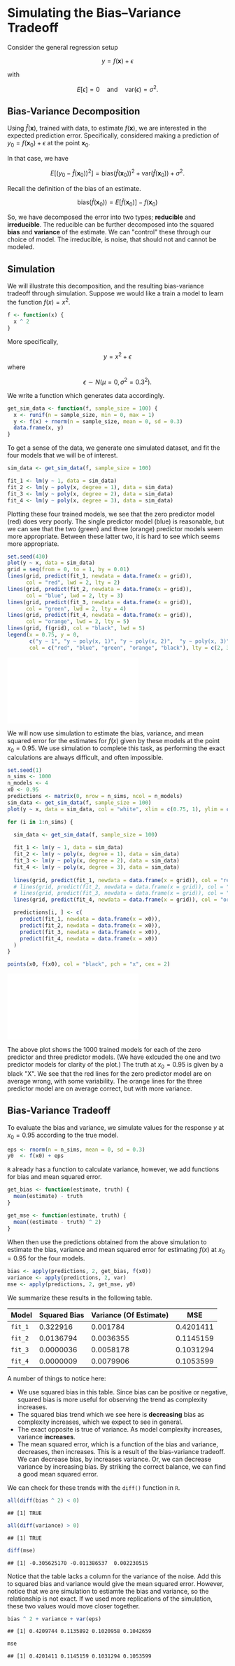 # Simulating the Bias–Variance Tradeoff

Consider the general regression setup 

$$
y = f(\mathbf x) + \epsilon
$$

with

$$
E[\epsilon] = 0 \quad \text{and} \quad \text{var}(\epsilon) = \sigma^2.
$$

## Bias-Variance Decomposition

Using $\hat{f}(\mathbf x)$, trained with data, to estimate $f(\mathbf x)$, we are interested in the expected prediction error. Specifically, considered making a prediction of $y_0 = f(\mathbf x_0) + \epsilon$ at the point $\mathbf x_0$.

In that case, we have

$$
E\left[\left(y_0 - \hat{f}(\mathbf x_0)\right)^2\right] = \text{bias}\left(\hat{f}(\mathbf x_0)\right)^2 + \text{var}\left(\hat{f}(\mathbf x_0)\right) + \sigma^2.
$$

Recall the definition of the bias of an estimate.

$$
\text{bias}\left(\hat{f}(\mathbf x_0)\right) = E\left[\hat{f}(\mathbf x_0)\right] - f(\mathbf x_0)
$$

So, we have decomposed the error into two types; **reducible** and **irreducible**. The reducible can be further decomposed into the squared **bias** and **variance** of the estimate. We can "control" these through our choice of model. The irreducible, is noise, that should not and cannot be modeled.

## Simulation

We will illustrate this decomposition, and the resulting bias-variance tradeoff through simulation. Suppose we would like a train a model to learn the function $f(x) = x^2$.


```r
f <- function(x) {
  x ^ 2
}
```

More specifically,

$$
y = x^2 + \epsilon
$$
where

$$
\epsilon \sim N(\mu = 0, \sigma^2 = 0.3^2).
$$

We write a function which generates data accordingly.


```r
get_sim_data <- function(f, sample_size = 100) {
  x <- runif(n = sample_size, min = 0, max = 1)
  y <- f(x) + rnorm(n = sample_size, mean = 0, sd = 0.3)
  data.frame(x, y)
}
```

To get a sense of the data, we generate one simulated dataset, and fit the four models that we will be of interest.


```r
sim_data <- get_sim_data(f, sample_size = 100)

fit_1 <- lm(y ~ 1, data = sim_data)
fit_2 <- lm(y ~ poly(x, degree = 1), data = sim_data)
fit_3 <- lm(y ~ poly(x, degree = 2), data = sim_data)
fit_4 <- lm(y ~ poly(x, degree = 3), data = sim_data)
```

Plotting these four trained models, we see that the zero predictor model (red) does very poorly. The single predictor model (blue) is reasonable, but we can see that the two (green) and three (orange) predictor models seem more appropriate. Between these latter two, it is hard to see which seems more appropriate.


```r
set.seed(430)
plot(y ~ x, data = sim_data)
grid = seq(from = 0, to = 1, by = 0.01)
lines(grid, predict(fit_1, newdata = data.frame(x = grid)), 
      col = "red", lwd = 2, lty = 2)
lines(grid, predict(fit_2, newdata = data.frame(x = grid)), 
      col = "blue", lwd = 2, lty = 3)
lines(grid, predict(fit_3, newdata = data.frame(x = grid)), 
      col = "green", lwd = 2, lty = 4)
lines(grid, predict(fit_4, newdata = data.frame(x = grid)), 
      col = "orange", lwd = 2, lty = 5)
lines(grid, f(grid), col = "black", lwd = 5)
legend(x = 0.75, y = 0, 
       c("y ~ 1", "y ~ poly(x, 1)", "y ~ poly(x, 2)",  "y ~ poly(x, 3)", "truth"), 
       col = c("red", "blue", "green", "orange", "black"), lty = c(2, 3, 4, 5, 1), lwd = 2)
```

![](06-sim-bias-var_files/figure-latex/unnamed-chunk-4-1.pdf)<!-- --> 

We will now use simulation to estimate the bias, variance, and mean squared error for the estimates for $f(x)$ given by these models at the point $x_0 = 0.95$. We use simulation to complete this task, as performing the exact calculations are always difficult, and often impossible.


```r
set.seed(1)
n_sims <- 1000
n_models <- 4
x0 <- 0.95
predictions <- matrix(0, nrow = n_sims, ncol = n_models)
sim_data <- get_sim_data(f, sample_size = 100)
plot(y ~ x, data = sim_data, col = "white", xlim = c(0.75, 1), ylim = c(0, 1.5))

for (i in 1:n_sims) {
  
  sim_data <- get_sim_data(f, sample_size = 100)

  fit_1 <- lm(y ~ 1, data = sim_data)
  fit_2 <- lm(y ~ poly(x, degree = 1), data = sim_data)
  fit_3 <- lm(y ~ poly(x, degree = 2), data = sim_data)
  fit_4 <- lm(y ~ poly(x, degree = 3), data = sim_data)
  
  lines(grid, predict(fit_1, newdata = data.frame(x = grid)), col = "red", lwd = 1)
  # lines(grid, predict(fit_2, newdata = data.frame(x = grid)), col = "blue", lwd = 1)
  # lines(grid, predict(fit_3, newdata = data.frame(x = grid)), col = "green", lwd = 1)
  lines(grid, predict(fit_4, newdata = data.frame(x = grid)), col = "orange", lwd = 1)

  predictions[i, ] <- c(
    predict(fit_1, newdata = data.frame(x = x0)),
    predict(fit_2, newdata = data.frame(x = x0)),
    predict(fit_3, newdata = data.frame(x = x0)),
    predict(fit_4, newdata = data.frame(x = x0))
  )
}

points(x0, f(x0), col = "black", pch = "x", cex = 2)
```

![](06-sim-bias-var_files/figure-latex/unnamed-chunk-5-1.pdf)<!-- --> 

The above plot shows the 1000 trained models for each of the zero predictor and three predictor models. (We have exlcuded the one and two predictor models for clarity of the plot.) The truth at $x_0 = 0.95$ is given by a black "X". We see that the red lines for the zero predictor model are on average wrong, with some variability. The orange lines for the three predictor model are on average correct, but with more variance.


## Bias-Variance Tradeoff

To evaluate the bias and variance, we simulate values for the response $y$ at $x_0 = 0.95$ according to the true model.


```r
eps <- rnorm(n = n_sims, mean = 0, sd = 0.3)
y0  <- f(x0) + eps
```

`R` already has a function to calculate variance, however, we add functions for bias and mean squared error.


```r
get_bias <- function(estimate, truth) {
  mean(estimate) - truth
}

get_mse <- function(estimate, truth) {
  mean((estimate - truth) ^ 2)
}
```

When then use the predictions obtained from the above simulation to estimate the bias, variance and mean squared error for estimating $f(x)$ at $x_0 = 0.95$ for the four models.


```r
bias <- apply(predictions, 2, get_bias, f(x0))
variance <- apply(predictions, 2, var)
mse <- apply(predictions, 2, get_mse, y0)
```

We summarize these results in the following table.



| Model   | Squared Bias     | Variance (Of Estimate) | MSE        |
|---------|------------------|------------------------|------------|
| `fit_1` | 0.322916  | 0.001784        | 0.4201411 |
| `fit_2` | 0.0136794  | 0.0036355        | 0.1145159 |
| `fit_3` | 0.0000036  | 0.0058178        | 0.1031294 |
| `fit_4` | 0.0000009  | 0.0079906        | 0.1053599 |




A number of things to notice here:

- We use squared bias in this table. Since bias can be positive or negative, squared bias is more useful for observing the trend as complexity increases. 
- The squared bias trend which we see here is **decreasing** bias as complexity increases, which we expect to see in general.
- The exact opposite is true of variance. As model complexity increases, variance **increases**.
- The mean squared error, which is a function of the bias and variance, decreases, then increases. This is a result of the bias-variance tradeoff. We can decrease bias, by increases variance. Or, we can decrease variance by increasing bias. By striking the correct balance, we can find a good mean squared error.

We can check for these trends with the `diff()` function in `R`.


```r
all(diff(bias ^ 2) < 0)
```

```
## [1] TRUE
```

```r
all(diff(variance) > 0)
```

```
## [1] TRUE
```

```r
diff(mse)
```

```
## [1] -0.305625170 -0.011386537  0.002230515
```

Notice that the table lacks a column for the variance of the noise. Add this to squared bias and variance would give the mean squared error. However, notice that we are simulation to estiamte the bias and variance, so the relationship is not exact. If we used more replications of the simulation, these two values would move closer together.


```r
bias ^ 2 + variance + var(eps)
```

```
## [1] 0.4209744 0.1135892 0.1020958 0.1042659
```

```r
mse
```

```
## [1] 0.4201411 0.1145159 0.1031294 0.1053599
```
